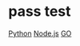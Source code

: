 # pass test

[Python](https://github.com/Njrk/paas-test/tree/python)
[Node.js](https://github.com/Njrk/paas-test/tree/node.js)
[GO](https://github.com/Njrk/paas-test/tree/go)
